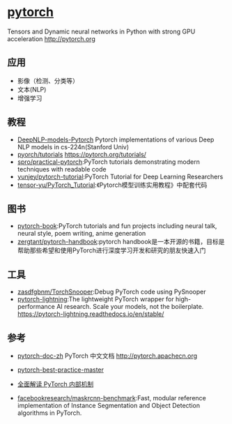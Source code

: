 # [pytorch](https://github.com/pytorch/pytorch)

Tensors and Dynamic neural networks in Python with strong GPU acceleration <http://pytorch.org>

## 应用

* 影像（检测、分类等）
* 文本(NLP)
* 增强学习

## 教程

* [DeepNLP-models-Pytorch](https://github.com/DSKSD/DeepNLP-models-Pytorch) Pytorch implementations of various Deep NLP models in cs-224n(Stanford Univ)
* [pyorch/tutorials](https://github.com/pytorch/tutorials) <https://pytorch.org/tutorials/>
* [spro/practical-pytorch](https://github.com/spro/practical-pytorch):PyTorch tutorials demonstrating modern techniques with readable code
* [yunjey/pytorch-tutorial](https://github.com/yunjey/pytorch-tutorial):PyTorch Tutorial for Deep Learning Researchers
* [tensor-yu/PyTorch_Tutorial](https://github.com/tensor-yu/PyTorch_Tutorial):《Pytorch模型训练实用教程》中配套代码

## 图书

* [pytorch-book](https://github.com/chenyuntc/pytorch-book):PyTorch tutorials and fun projects including neural talk, neural style, poem writing, anime generation
* [zergtant/pytorch-handbook](https://github.com/zergtant/pytorch-handbook):pytorch handbook是一本开源的书籍，目标是帮助那些希望和使用PyTorch进行深度学习开发和研究的朋友快速入门

## 工具

* [zasdfgbnm/TorchSnooper](https://github.com/zasdfgbnm/TorchSnooper):Debug PyTorch code using PySnooper
* [pytorch-lightning](https://github.com/PyTorchLightning/pytorch-lightning):The lightweight PyTorch wrapper for high-performance AI research. Scale your models, not the boilerplate. <https://pytorch-lightning.readthedocs.io/en/stable/>

## 参考

* [pytorch-doc-zh](https://github.com/apachecn/pytorch-doc-zh) PyTorch 中文文档 <http://pytorch.apachecn.org>
* [pytorch-best-practice-master](https://github.com/yuanlairuci110/PyTorch-best-practice-master)

* [全面解读 PyTorch 内部机制](https://mp.weixin.qq.com/s/q2vdZS6exGZvi75E846xdw)
* [facebookresearch/maskrcnn-benchmark](https://github.com/facebookresearch/maskrcnn-benchmark):Fast, modular reference implementation of Instance Segmentation and Object Detection algorithms in PyTorch.
